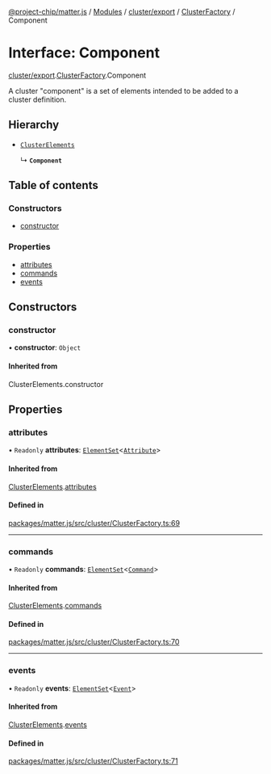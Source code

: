 [@project-chip/matter.js](../README.md) / [Modules](../modules.md) / [cluster/export](../modules/cluster_export.md) / [ClusterFactory](../modules/cluster_export.ClusterFactory.md) / Component

# Interface: Component

[cluster/export](../modules/cluster_export.md).[ClusterFactory](../modules/cluster_export.ClusterFactory.md).Component

A cluster "component" is a set of elements intended to be added to a
cluster definition.

## Hierarchy

- [`ClusterElements`](cluster_export.ClusterFactory.ClusterElements.md)

  ↳ **`Component`**

## Table of contents

### Constructors

- [constructor](cluster_export.ClusterFactory.Component.md#constructor)

### Properties

- [attributes](cluster_export.ClusterFactory.Component.md#attributes)
- [commands](cluster_export.ClusterFactory.Component.md#commands)
- [events](cluster_export.ClusterFactory.Component.md#events)

## Constructors

### constructor

• **constructor**: `Object`

#### Inherited from

ClusterElements.constructor

## Properties

### attributes

• `Readonly` **attributes**: [`ElementSet`](../modules/cluster_export.ClusterFactory.md#elementset)\<[`Attribute`](../modules/cluster_export.ClusterFactory.md#attribute)\>

#### Inherited from

[ClusterElements](cluster_export.ClusterFactory.ClusterElements.md).[attributes](cluster_export.ClusterFactory.ClusterElements.md#attributes)

#### Defined in

[packages/matter.js/src/cluster/ClusterFactory.ts:69](https://github.com/project-chip/matter.js/blob/dfd1dc35/packages/matter.js/src/cluster/ClusterFactory.ts#L69)

___

### commands

• `Readonly` **commands**: [`ElementSet`](../modules/cluster_export.ClusterFactory.md#elementset)\<[`Command`](../modules/cluster_export.ClusterFactory.md#command)\>

#### Inherited from

[ClusterElements](cluster_export.ClusterFactory.ClusterElements.md).[commands](cluster_export.ClusterFactory.ClusterElements.md#commands)

#### Defined in

[packages/matter.js/src/cluster/ClusterFactory.ts:70](https://github.com/project-chip/matter.js/blob/dfd1dc35/packages/matter.js/src/cluster/ClusterFactory.ts#L70)

___

### events

• `Readonly` **events**: [`ElementSet`](../modules/cluster_export.ClusterFactory.md#elementset)\<[`Event`](../modules/cluster_export.ClusterFactory.md#event)\>

#### Inherited from

[ClusterElements](cluster_export.ClusterFactory.ClusterElements.md).[events](cluster_export.ClusterFactory.ClusterElements.md#events)

#### Defined in

[packages/matter.js/src/cluster/ClusterFactory.ts:71](https://github.com/project-chip/matter.js/blob/dfd1dc35/packages/matter.js/src/cluster/ClusterFactory.ts#L71)
